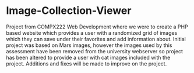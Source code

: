 # Image-Collection-Viewer

Project from COMPX222 Web Development where we were to create a PHP based website which provides a user with a randomized grid of images which they can save under their favorites and add information about. Initial project was based on Mars images, however the images used by this assessment have been removed from the university webserver so project has been altered to provide a user with cat images included with the project. Additions and fixes will be made to improve on the project.

